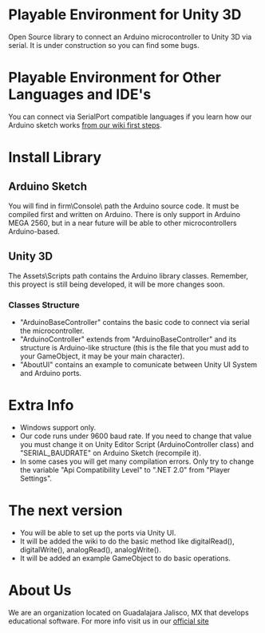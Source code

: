 # Playable Environment for Unity 3D
Open Source library to connect an Arduino microcontroller to Unity 3D via serial.
It is under construction so you can find some bugs.

# Playable Environment for Other Languages and IDE's
You can connect via SerialPort compatible languages if you learn how our Arduino sketch works [from our wiki first steps](https://github.com/TheKing007/Playable-Environment/wiki/First-Steps).

# Install Library

## Arduino Sketch
You will find in firm\Console\ path the Arduino source code. It must be compiled first and written on Arduino. There is only support
in Arduino MEGA 2560, but in a near future will be able to other microcontrollers Arduino-based.

## Unity 3D
The Assets\Scripts path contains the Arduino library classes. Remember, this proyect is still being developed,
it will be more changes soon.

### Classes Structure
* "ArduinoBaseController" contains the basic code to connect via serial the microcontroller.
* "ArduinoController" extends from "ArduinoBaseController" and its structure is Arduino-like structure (this is the file that you must add to your GameObject, it may be your main character).
* "AboutUI" contains an example to comunicate between Unity UI System and Arduino ports.

# Extra Info
* Windows support only.
* Our code runs under 9600 baud rate. If you need to change that value you must change it on Unity Editor Script (ArduinoController class) and "SERIAL_BAUDRATE" on Arduino Sketch (recompile it).
* In some cases you will get many compilation errors. Only try to change the variable "Api Compatibility Level" to ".NET 2.0" from "Player Settings".

# The next version
* You will be able to set up the ports via Unity UI.
* It will be added the wiki to do the basic method like digitalRead(), digitalWrite(), analogRead(), analogWrite().
* It will be added an example GameObject to do basic operations.

# About Us
We are an organization located on Guadalajara Jalisco, MX that develops educational software. For more info visit us in our [official site](https://www.besoft.com.mx/)
